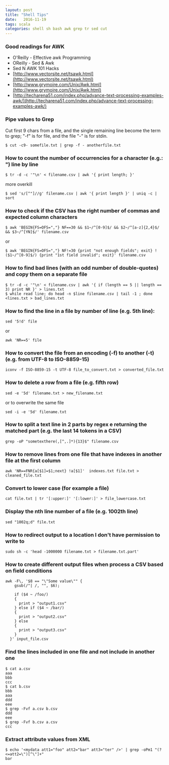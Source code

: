 ```yaml
---
layout: post
title: "Shell Tips"
date:   2016-11-19
tags: scala
categories: shell sh bash awk grep tr sed cut
---
```

### Good readings for AWK

* O'Reilly - Effective awk Programming
* OReilly - Sed & Awk
* Sed N AWK 101 Hacks
* [http://www.vectorsite.net/tsawk.html](http://www.vectorsite.net/tsawk.html)
* [http://www.grymoire.com/Unix/Awk.html](http://www.grymoire.com/Unix/Awk.html)
* [http://techarena51.com/index.php/advance-text-processing-examples-awk/](http://techarena51.com/index.php/advance-text-processing-examples-awk/)

### Pipe values to Grep
Cut first 9 chars from a file, and the single remaining line become the term to grep; "-f" is for file, and the file "-" is for stdin.

```{sh}
$ cut -c9- somefile.txt | grep -f - anotherfile.txt
```

### How to count the number of occurrencies for a character (e.g.: ") line by line
```{sh}
$ tr -d -c '"\n' < filename.csv | awk '{ print length; }'
```

more overkill

```{sh}
$ sed 's/[^"]//g' filename.csv | awk '{ print length }' | uniq -c | sort
```

### How to check if the CSV has the right number of commas and expected column characters
```{sh}
$ awk 'BEGIN{FS=OFS=","} NF==30 && $1~/^[0-9]$/ && $2~/^[a-z]{2,4}$/ && $3~/^[YN]$/' filename.csv
```

or

```{sh}
$ awk 'BEGIN{FS=OFS=","} NF!=30 {print "not enough fields"; exit} !($1~/^[0-9]$/) {print "1st field invalid"; exit}' filename.csv
```

### How to find bad lines (with an odd number of double-quotes) and copy them on a separate file
```{sh}
$ tr -d -c '"\n' < filename.csv | awk '{ if (length == 5 || length == 3) print NR }' > lines.txt
$ while read line; do head -n $line filename.csv | tail -1 ; done <lines.txt > bad_lines.txt
```

### How to find the line in a file by number of line (e.g. 5th line):
```sed '5!d' file```

or

```awk 'NR==5' file```

### How to convert the file from an encoding (-f) to another (-t) (e.g. from UTF-8 to ISO-8859-15)
```iconv -f ISO-8859-15 -t UTF-8 file_to_convert.txt > converted_file.txt```

### How to delete a row from a file (e.g. fifth row)
```sed -e '5d' filename.txt > new_filename.txt```

or to overwrite the same file

```sed -i -e '5d' filename.txt```

### How to split a text line in 2 parts by regex e returning the matched part (e.g. the last 14 tokens in a CSV)
```grep -oP "sometexthere(,[^,.]*){13}$" filename.csv```

### How to remove lines from one file that have indexes in another file at the first column
```awk 'NR==FNR{a[$1]=$1;next} !a[$1]'  indexes.txt file.txt > cleaned_file.txt```

### Convert to lower case (for example a file)
```cat file.txt | tr '[:upper:]' '[:lower:]' > file_lowercase.txt ```

### Display the nth line number of a file (e.g. 1002th line)
```sed "1002q;d" file.txt```

### How to redirect output to a location I don't have permission to write to
```sudo sh -c 'head -1000000 filename.txt > filename.txt.part'```

### How to create different output files when process a CSV based on field conditions
```{sh}
awk -F\, '$8 == "\"Some value\"" {
    gsub(/"| /, "", $6);

    if ($4 ~ /foo/)
    {
      print > "output1.csv"
    } else if ($4 ~ /bar/)
    {
      print > "output2.csv"
    } else
    {
      print > "output3.csv"
    }
  }' input_file.csv
```

### Find the lines included in one file and not include in another one
```{sh}
$ cat a.csv
aaa
bbb
ccc
$ cat b.csv
bbb
aaa
ddd
eee
$ grep -Fvf a.csv b.csv
ddd
eee
$ grep -Fvf b.csv a.csv
ccc
```

### Extract attribute values from XML
```{sh}
$ echo '<mydata att1="foo" att2="bar" att3="ter" />' | grep -oPm1 "(?<=att2=\")[^\"]+"
bar
```

